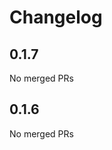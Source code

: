 # Changelog

<!-- <START NEW CHANGELOG ENTRY> -->

## 0.1.7

No merged PRs

<!-- <END NEW CHANGELOG ENTRY> -->

## 0.1.6

No merged PRs
